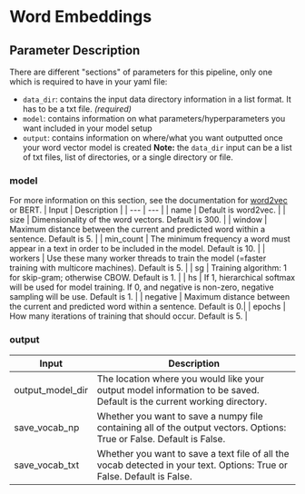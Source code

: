 # Word Embeddings
## Parameter Description
There are different "sections" of parameters for this pipeline, only one which is required to have in your yaml file: 
- `data_dir`: contains the input data directory information in a list format. It has to be a txt file. *(required)*
- `model`: contains information on what parameters/hyperparameters you want included in your model setup
- `output`: contains information on where/what you want outputted once your word vector model is created
**Note:** the `data_dir` input can be a list of txt files, list of directories, or a single directory or file.

### model
For more information on this section, see the documentation for [word2vec](https://radimrehurek.com/gensim/models/word2vec.html) or BERT.
| Input | Description |
| --- | --- |
| name | Default is word2vec. |
| size | Dimensionality of the word vectors. Default is 300. |
| window | Maximum distance between the current and predicted word within a sentence. Default is 5. |
| min_count | The minimum frequency a word must appear in a text in order to be included in the model. Default is 10. |
| workers | Use these many worker threads to train the model (=faster training with multicore machines). Default is 5. |
| sg | Training algorithm: 1 for skip-gram; otherwise CBOW. Default is 1. |
| hs | If 1, hierarchical softmax will be used for model training. If 0, and negative is non-zero, negative sampling will be use. Default is 1. |
| negative | Maximum distance between the current and predicted word within a sentence. Default is 0.|
| epochs | How many iterations of training that should occur. Default is 5. |

### output
| Input | Description |
| --- | --- |
| output_model_dir | The location where you would like your output model information to be saved. Default is the current working directory. |
| save_vocab_np | Whether you want to save a numpy file containing all of the output vectors. Options: True or False. Default is False. |
| save_vocab_txt| Whether you want to save a text file of all the vocab detected in your text. Options: True or False. Default is False.  |

